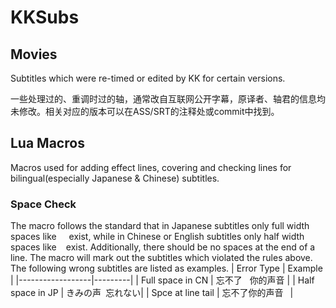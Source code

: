 # KKSubs
## Movies

Subtitles which were re-timed or edited by KK for certain versions.

一些处理过的、重调时过的轴，通常改自互联网公开字幕，原译者、轴君的信息均未修改。相关对应的版本可以在ASS/SRT的注释处或commit中找到。


## Lua Macros

Macros used for adding effect lines, covering and checking lines for bilingual(especially Japanese & Chinese) subtitles.

###  Space Check

The macro follows the standard that in Japanese subtitles only full width spaces like `　` exist, while in Chinese or English subtitles only half width spaces like ` ` exist. Additionally, there should be no spaces at the end of a line.
The macro will mark out the subtitles which violated the rules above. The following wrong subtitles are listed as examples.
| Error Type       | Example |
|------------------|---------|
| Full space in CN | 忘不了`　`你的声音  |
| Half space in JP | きみの声` `忘れない|
| Spce at line tail | 忘不了你的声音` `  |
